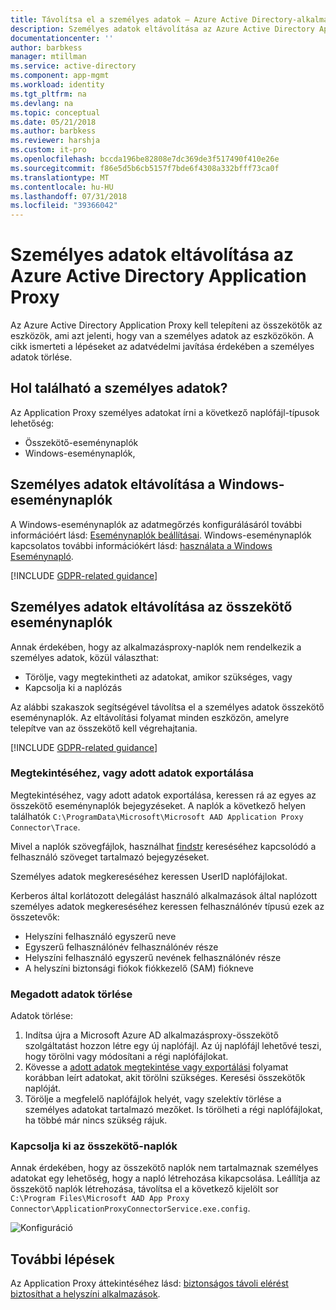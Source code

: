 ```yaml
---
title: Távolítsa el a személyes adatok – Azure Active Directory-alkalmazásproxyval |} A Microsoft Docs
description: Személyes adatok eltávolítása az Azure Active Directory Application Proxy eszközökön telepített összekötők.
documentationcenter: ''
author: barbkess
manager: mtillman
ms.service: active-directory
ms.component: app-mgmt
ms.workload: identity
ms.tgt_pltfrm: na
ms.devlang: na
ms.topic: conceptual
ms.date: 05/21/2018
ms.author: barbkess
ms.reviewer: harshja
ms.custom: it-pro
ms.openlocfilehash: bccda196be82808e7dc369de3f517490f410e26e
ms.sourcegitcommit: f86e5d5b6cb5157f7bde6f4308a332bfff73ca0f
ms.translationtype: MT
ms.contentlocale: hu-HU
ms.lasthandoff: 07/31/2018
ms.locfileid: "39366042"
---
```

# <a name="remove-personal-data-for-azure-active-directory-application-proxy"></a>Személyes adatok eltávolítása az Azure Active Directory Application Proxy  

Az Azure Active Directory Application Proxy kell telepíteni az összekötők az eszközök, ami azt jelenti, hogy van a személyes adatok az eszközökön. A cikk ismerteti a lépéseket az adatvédelmi javítása érdekében a személyes adatok törlése. 


## <a name="where-is-the-personal-data"></a>Hol található a személyes adatok?
Az Application Proxy személyes adatokat írni a következő naplófájl-típusok lehetőség:

- Összekötő-eseménynaplók
- Windows-eseménynaplók,

## <a name="remove-personal-data-from-windows-event-logs"></a>Személyes adatok eltávolítása a Windows-eseménynaplók

A Windows-eseménynaplók az adatmegőrzés konfigurálásáról további információért lásd: [Eseménynaplók beállításai](https://technet.microsoft.com/library/cc952132.aspx). Windows-eseménynaplók kapcsolatos további információkért lásd: [használata a Windows Eseménynapló](https://msdn.microsoft.com/library/windows/desktop/aa385772.aspx).

[!INCLUDE [GDPR-related guidance](../../../includes/gdpr-hybrid-note.md)]

## <a name="remove-personal-data-from-connector-event-logs"></a>Személyes adatok eltávolítása az összekötő eseménynaplók

Annak érdekében, hogy az alkalmazásproxy-naplók nem rendelkezik a személyes adatok, közül választhat:

- Törölje, vagy megtekintheti az adatokat, amikor szükséges, vagy
- Kapcsolja ki a naplózás

Az alábbi szakaszok segítségével távolítsa el a személyes adatok összekötő eseménynaplók. Az eltávolítási folyamat minden eszközön, amelyre telepítve van az összekötő kell végrehajtania.

[!INCLUDE [GDPR-related guidance](../../../includes/gdpr-intro-sentence.md)]

### <a name="view-or-export-specific-data"></a>Megtekintéséhez, vagy adott adatok exportálása

Megtekintéséhez, vagy adott adatok exportálása, keressen rá az egyes az összekötő eseménynaplók bejegyzéseket. A naplók a következő helyen találhatók `C:\ProgramData\Microsoft\Microsoft AAD Application Proxy Connector\Trace`. 

Mivel a naplók szövegfájlok, használhat [findstr](https://docs.microsoft.com/windows-server/administration/windows-commands/findstr) kereséséhez kapcsolódó a felhasználó szöveget tartalmazó bejegyzéseket.  

Személyes adatok megkereséséhez keressen UserID naplófájlokat. 

Kerberos által korlátozott delegálást használó alkalmazások által naplózott személyes adatok megkereséséhez keressen felhasználónév típusú ezek az összetevők:

- Helyszíni felhasználó egyszerű neve
- Egyszerű felhasználónév felhasználónév része
- Helyszíni felhasználó egyszerű nevének felhasználónév része
- A helyszíni biztonsági fiókok fiókkezelő (SAM) fiókneve 


### <a name="delete-specific-data"></a>Megadott adatok törlése

Adatok törlése:

1. Indítsa újra a Microsoft Azure AD alkalmazásproxy-összekötő szolgáltatást hozzon létre egy új naplófájl. Az új naplófájl lehetővé teszi, hogy törölni vagy módosítani a régi naplófájlokat. 
2. Kövesse a [adott adatok megtekintése vagy exportálási](#view-or-export-specific-data) folyamat korábban leírt adatokat, akit törölni szükséges. Keresési összekötők naplóját.
3. Törölje a megfelelő naplófájlok helyét, vagy szelektív törlése a személyes adatokat tartalmazó mezőket. Is törölheti a régi naplófájlokat, ha többé már nincs szükség rájuk.

### <a name="turn-off-connector-logs"></a>Kapcsolja ki az összekötő-naplók

Annak érdekében, hogy az összekötő naplók nem tartalmaznak személyes adatokat egy lehetőség, hogy a napló létrehozása kikapcsolása. Leállítja az összekötő naplók létrehozása, távolítsa el a következő kijelölt sor `C:\Program Files\Microsoft AAD App Proxy Connector\ApplicationProxyConnectorService.exe.config`. 

![Konfiguráció](./media/application-proxy-remove-personal-data/01.png)


## <a name="next-steps"></a>További lépések

Az Application Proxy áttekintéséhez lásd: [biztonságos távoli elérést biztosíthat a helyszíni alkalmazások](application-proxy.md).

